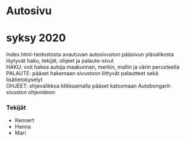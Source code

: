 # Autosivu
# syksy 2020

Index.html-tiedostosta avautuvan autosivuston pääsivun ylävalikosta löytyvät haku, tekijät, ohjeet ja palaute-sivut <br />
HAKU: voit hakea autoja maakunnan, merkin, mallin ja värin perusteella <br />
PALAUTE:  pääset hakemaan sivustoon liittyvät palautteet sekä lisätietokyselyt <br />
OHJEET: ohjevalikkoa klikkaamalla pääset katsomaan Autobongarit-sivuston ohjevideon <br />

### Tekijät
<ul>
  <li>Kennert</li>
  <li>Hanna</li>
  <li>Mari</li>
</ul>
